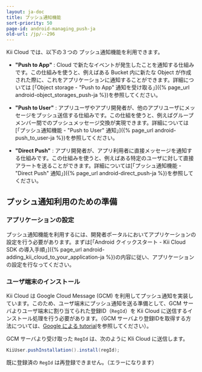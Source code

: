 ```yaml
---
layout: ja-doc
title: プッシュ通知機能
sort-priority: 50
page-id: android-managing_push-ja
old-url: /jp/--296
---
```

Kii Cloud では、以下の３つの プッシュ通知機能を利用できます。

 * **"Push to App"** : Cloud で新たなイベントが発生したことを通知する仕組みです。この仕組みを使うと、例えばある Bucket 内に新たな Object が作成された際に、これをアプリケーションに通知することができます。詳細については [「Object storage - "Push to App" 通知を受け取る」]({% page_url android-object_storages_push-ja %})を参照してください。  

 * **"Push to User"** : アプリユーザやアプリ開発者が、他のアプリユーザにメッセージをプッシュ送信する仕組みです。この仕組を使うと、例えばグループメンバー間でのプッシュメッセージ交換が実現できます。詳細については[「プッシュ通知機能 - "Push to User" 通知」]({% page_url android-push_to_user-ja %})を参照してください。  

 * **"Direct Push"** : アプリ開発者が、アプリ利用者に直接メッセージを通知する仕組みです。この仕組みを使うと、例えばある特定のユーザに対して直接アラートを送ることができます。詳細については[「プッシュ通知機能 - "Direct Push" 通知」]({% page_url android-direct_push-ja %})を参照してください。  


## プッシュ通知利用のための準備

### アプリケーションの設定

プッシュ通知機能を利用するには、開発者ポータルにおいてアプリケーションの設定を行う必要があります。まずは[「Android クイックスタート - Kii Cloud SDK の導入手順」]({% page_url android-adding_kii_cloud_to_your_application-ja %})の内容に従い、アプリケーションの設定を行なってください。

### ユーザ端末のインストール

Kii Cloud は Google Cloud Message (GCM) を利用してプッシュ通知を実装しています。このため、ユーザ端末にプッシュ通知を送る準備として、GCM サーバよりユーザ端末に割り当てられた登録ID（`RegId`）を Kii Cloud に送信するインストール処理を行う必要があります。（GCM サーバより登録IDを取得する方法については、[Google による tutorial](http://developer.android.com/google/gcm/gs.html)を参照してください）。

GCM サーバより受け取った `RegId` は、次のように KIi Cloud に送信します。

```java
KiiUser.pushInstallation().install(regId);
```

既に登録済の `RegId` は再登録できません。（エラーになります）



